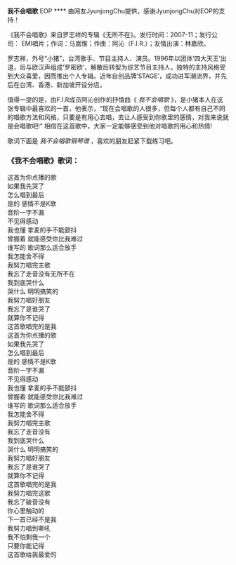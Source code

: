 

**我不会唱歌** EOP **** 由网友JyunjongChu提供，感谢JyunjongChu对EOP的支持！

《我不会唱歌》来自罗志祥的专辑《无所不在》。发行时间：2007-11；发行公司： EMI唱片；作词：马嵩惟；作曲：阿沁（F.I.R.）；友情出演：林嘉欣。

罗志祥，外号“小猪”，台湾歌手、节目主持人、演员。1996年以团体‘四大天王’出道，后与欧汉声组成‘罗密欧’，解散后转型为综艺节目主持人，独特的主持风格受到大众喜爱，因而推出个人专辑。近年自创品牌‘STAGE’，成功进军潮流界，并先后在台湾、香港、新加坡开设分店。

值得一提的是，由F.I.R成员阿沁创作的抒情曲《 _我不会唱歌_
》，是小猪本人在这张专辑中最喜欢的一首，他表示，“现在会唱歌的人很多，但每个人都有自己不同的唱歌方法和风格，只要是有用心去唱，去让人感受到你歌里的感情，对我来说就是会唱歌吧!”
相信在这首歌中，大家一定能够感受到他对唱歌的用心和热情!

歌词下面是 _我不会唱歌钢琴谱_ ，喜欢的朋友赶紧下载练习吧。

### 《我不会唱歌》歌词：

这首为你点播的歌  
如果我先哭了  
怎么唱到最后  
是的 感情不是K歌  
音阶一字不漏  
不见得感动  
我也懂 拿麦的手不能颤抖  
曾握着 就能感受你比我难过  
谁写的 歌词那么适合放手  
我怎能舍不得  
我努力唱完主歌  
我忘了走音没有无所不在  
我到底哭什么  
哭什么 明明搞笑的  
我努力唱好朋友  
我忘了是谁哭了  
就算你不记得  
这首歌唱完的是我  
这首为你点播的歌  
如果我先哭了  
怎么唱到最后  
是的 感情不是K歌  
音阶一字不漏  
不见得感动  
我也懂 拿麦的手不能颤抖  
曾握着 就能感受你比我难过  
谁写的 歌词那么适合放手  
我怎能舍不得  
我努力唱完主歌  
我忘了走音没有  
我到底哭什么  
哭什么 明明搞笑的  
我努力唱好朋友  
我忘了是谁哭了  
就算你不记得  
这首歌唱完的是我  
我努力唱完这歌  
我忘了破音没有  
你心里触动的  
下一首已经不是我  
我努力唱到嘶吼  
我不怕剩我一个  
只要你能记得  
这首歌给我最爱的

